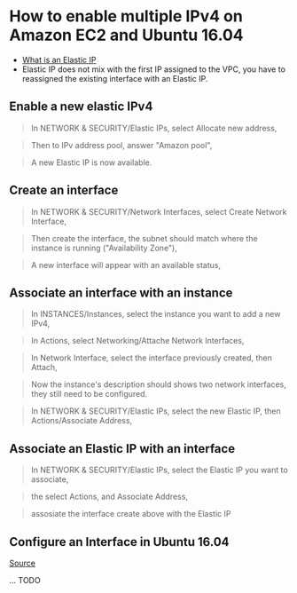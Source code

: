 # How to enable multiple IPv4 on Amazon EC2 and Ubuntu 16.04

 * [What is an Elastic IP](https://docs.aws.amazon.com/vpc/latest/userguide/vpc-eips.html)
 * Elastic IP does not mix with the first IP assigned to the VPC, you have to reassigned the existing interface with an Elastic IP.



## Enable a new elastic IPv4

> In NETWORK & SECURITY/Elastic IPs, select Allocate new address,

> Then to IPv address pool, answer "Amazon pool",

> A new Elastic IP is now available.

## Create an interface

> In NETWORK & SECURITY/Network Interfaces, select Create Network Interface,

> Then create the interface, the subnet should match where the instance is running ("Availability Zone"), 

> A new interface will appear with an available status,

## Associate an interface with an instance

> In INSTANCES/Instances, select the instance you want to add a new IPv4,

> In Actions, select Networking/Attache Network Interfaces,

> In Network Interface, select the interface previously created, then Attach,

> Now the instance's description should shows two network interfaces, they still need to be configured.

> In NETWORK & SECURITY/Elastic IPs, select the new Elastic IP, then Actions/Associate Address, 

## Associate an Elastic IP with an interface

> In NETWORK & SECURITY/Elastic IPs, select the Elastic IP you want to associate, 

> the select Actions, and Associate Address,

> assosiate the interface create above with the Elastic IP

## Configure an Interface in Ubuntu 16.04

[Source](https://medium.com/@cuttenweiler/aws-ubuntu-14-and-multiple-enis-b151692f6be8)

... TODO
